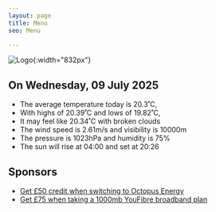 ```yaml
---
layout: page
title: Menu
seo: Menu

---
```


![Logo](/images/logo.jpg){:width="832px"}

<!-- weather_marker starts -->
## On Wednesday, 09 July 2025

- The average temperature today is 20.3˚C,
- With highs of 20.39˚C and lows of 19.82˚C,
- It may feel like 20.34˚C with broken clouds
- The wind speed is 2.61m/s and visibility is 10000m
- The pressure is 1023hPa and humidity is 75%
- The sun will rise at 04:00 and set at 20:26

<!-- weather_marker ends -->

## Sponsors

- [Get £50 credit when switching to Octopus Energy](https://bit.ly/3oD1nnS)
- [Get £75 when taking a 1000mb YouFibre broadband plan](https://aklam.io/91zWhU?)

